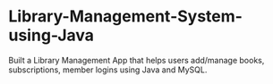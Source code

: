 # Library-Management-System-using-Java
Built a Library Management App that helps users add/manage books, subscriptions, member logins using Java and MySQL.
